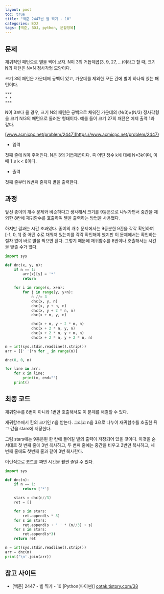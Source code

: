 ```yaml
---
layout: post
toc: true
title: "백준 2447번 별 찍기 - 10"
categories: BOJ
tags: [백준, BOJ, python, 분할정복]
---
```


## 문제
재귀적인 패턴으로 별을 찍어 보자. N이 3의 거듭제곱(3, 9, 27, ...)이라고 할 때, 크기 N의 패턴은 N×N 정사각형 모양이다.

크기 3의 패턴은 가운데에 공백이 있고, 가운데를 제외한 모든 칸에 별이 하나씩 있는 패턴이다.

```
***
* *
***
```

N이 3보다 클 경우, 크기 N의 패턴은 공백으로 채워진 가운데의 (N/3)×(N/3) 정사각형을 크기 N/3의 패턴으로 둘러싼 형태이다. 예를 들어 크기 27의 패턴은 예제 출력 1과 같다.

[www.acmicpc.net/problem/2447](https://www.acmicpc.net/problem/2447)

* 입력

첫째 줄에 N이 주어진다. N은 3의 거듭제곱이다. 즉 어떤 정수 k에 대해 N=3k이며, 이때 1 ≤ k < 8이다.

* 출력

첫째 줄부터 N번째 줄까지 별을 출력한다.


## 과정

앞선 종이의 개수 문제와 비슷하다고 생각해서 크기를 9등분으로 나눠가면서 중간을 제외한 8칸에 재귀함수를 호출하여 별을 출력하는 방법을 사용했다.

하지만 결과는 시간 초과였다. 종이의 개수 문제에서는 9등분한 9칸을 각각 확인하여 [-1, 0, 1] 중 어떤 수로 채워져 있는지를 각각 확인해야 했지만 이 문제에서는 확인하는 절차 없이 바로 별을 찍으면 된다. 그렇기 때문에 재귀함수를 8번이나 호출해서는 시간을 맞출 수가 없다.

```python
import sys

def dnc(x, y, n):
    if n == 1:
        arr[x][y] = '*'
        return

    for i in range(x, x+n):
        for j in range(y, y+n):
            n //= 3
            dnc(x, y, n)
            dnc(x, y + n, n)
            dnc(x, y + 2 * n, n)
            dnc(x + n, y, n)

            dnc(x + n, y + 2 * n, n)
            dnc(x + 2 * n, y, n)
            dnc(x + 2 * n, y + n, n)
            dnc(x + 2 * n, y + 2 * n, n)

n = int(sys.stdin.readline().strip())
arr = [[' ']*n for _ in range(n)]

dnc(0, 0, n)

for line in arr:
    for x in line:
        print(x, end="")
    print()
```

## 최종 코드

재귀함수를 8번이 아니라 1번만 호출해서도 이 문제를 해결할 수 있다.

재귀함수에서 칸의 크기인 n을 받는다. 그리고 n을 3으로 나누어 재귀함수를 호출한 뒤 그 값을 stars에 저장한다.

그럼 stars에는 9등분된 한 칸에 들어갈 별의 출력이 저장되어 있을 것이다. 이것을 순서대로 첫 번째 줄에 3번 복사하고, 두 번째 줄에는 중간을 비우고 2번만 복사하고, 세 번째 줄에도 첫번째 줄과 같이 3번 복사한다.

이런식으로 코드를 짜면 시간을 훨씬 줄일 수 있다.

```python
import sys

def dnc(n):
    if n == 1:
        return ['*']

    stars = dnc(n//3)
    ret = []

    for s in stars:
        ret.append(s * 3)
    for s in stars:
        ret.append(s + ' ' * (n//3) + s)
    for s in stars:
        ret.append(s*3)
    return ret

n = int(sys.stdin.readline().strip())
arr = dnc(n)
print('\n'.join(arr))
```

## 참고 사이트

- [백준] 2447 - 별 찍기 - 10 [Python(파이썬)] [cotak.tistory.com/38](https://cotak.tistory.com/38)
